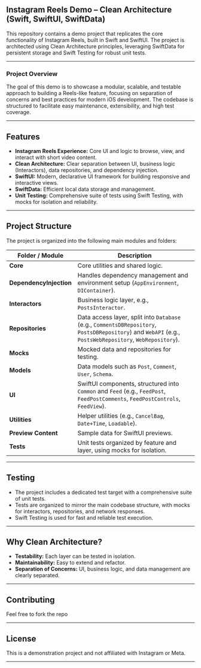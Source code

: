 ## Instagram Reels Demo – Clean Architecture (Swift, SwiftUI, SwiftData)

This repository contains a demo project that replicates the core functionality of Instagram Reels, built in Swift and SwiftUI. The project is architected using Clean Architecture principles, leveraging SwiftData for persistent storage and Swift Testing for robust unit tests.

---

### **Project Overview**

The goal of this demo is to showcase a modular, scalable, and testable approach to building a Reels-like feature, focusing on separation of concerns and best practices for modern iOS development. The codebase is structured to facilitate easy maintenance, extensibility, and high test coverage.

---

## **Features**

- **Instagram Reels Experience:** Core UI and logic to browse, view, and interact with short video content.
- **Clean Architecture:** Clear separation between UI, business logic (Interactors), data repositories, and dependency injection.
- **SwiftUI:** Modern, declarative UI framework for building responsive and interactive views.
- **SwiftData:** Efficient local data storage and management.
- **Unit Testing:** Comprehensive suite of tests using Swift Testing, with mocks for isolation and reliability.

---

## **Project Structure**

The project is organized into the following main modules and folders:

| Folder / Module         | Description                                                                 |
|------------------------ |-----------------------------------------------------------------------------|
| **Core**                | Core utilities and shared logic.                                            |
| **DependencyInjection** | Handles dependency management and environment setup (`AppEnvironment`, `DIContainer`). |
| **Interactors**         | Business logic layer, e.g., `PostsInteractor`.                              |
| **Repositories**        | Data access layer, split into `Database` (e.g., `CommentsDBRepository`, `PostsDBRepository`) and `WebAPI` (e.g., `PostsWebRepository`, `WebRepository`). |
| **Mocks**               | Mocked data and repositories for testing.                                   |
| **Models**              | Data models such as `Post`, `Comment`, `User`, `Schema`.                    |
| **UI**                  | SwiftUI components, structured into `Common` and `Feed` (e.g., `FeedPost`, `FeedPostComments`, `FeedPostControls`, `FeedView`). |
| **Utilities**           | Helper utilities (e.g., `CancelBag`, `Date+Time`, `Loadable`).              |
| **Preview Content**     | Sample data for SwiftUI previews.                                           |
| **Tests**               | Unit tests organized by feature and layer, using mocks for isolation.        |

---

## **Testing**

- The project includes a dedicated test target with a comprehensive suite of unit tests.
- Tests are organized to mirror the main codebase structure, with mocks for interactors, repositories, and network responses.
- Swift Testing is used for fast and reliable test execution.

---

## **Why Clean Architecture?**

- **Testability:** Each layer can be tested in isolation.
- **Maintainability:** Easy to extend and refactor.
- **Separation of Concerns:** UI, business logic, and data management are clearly separated.

---

## **Contributing**

Feel free to fork the repo

---

## **License**

This is a demonstration project and not affiliated with Instagram or Meta.

---
